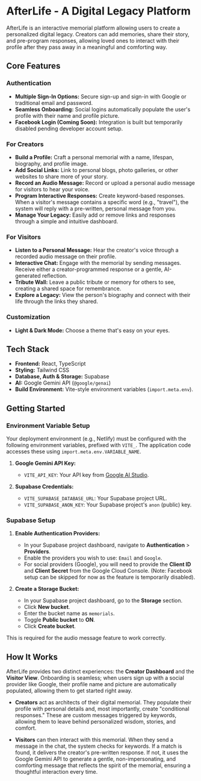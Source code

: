 # AfterLife - A Digital Legacy Platform

AfterLife is an interactive memorial platform allowing users to create a personalized digital legacy. Creators can add memories, share their story, and pre-program responses, allowing loved ones to interact with their profile after they pass away in a meaningful and comforting way.

## Core Features

### Authentication
- **Multiple Sign-In Options:** Secure sign-up and sign-in with Google or traditional email and password.
- **Seamless Onboarding:** Social logins automatically populate the user's profile with their name and profile picture.
- **Facebook Login (Coming Soon):** Integration is built but temporarily disabled pending developer account setup.

### For Creators
- **Build a Profile:** Craft a personal memorial with a name, lifespan, biography, and profile image.
- **Add Social Links:** Link to personal blogs, photo galleries, or other websites to share more of your story.
- **Record an Audio Message:** Record or upload a personal audio message for visitors to hear your voice.
- **Program Interactive Responses:** Create keyword-based responses. When a visitor's message contains a specific word (e.g., "travel"), the system will reply with a pre-written, personal message from you.
- **Manage Your Legacy:** Easily add or remove links and responses through a simple and intuitive dashboard.

### For Visitors
- **Listen to a Personal Message:** Hear the creator's voice through a recorded audio message on their profile.
- **Interactive Chat:** Engage with the memorial by sending messages. Receive either a creator-programmed response or a gentle, AI-generated reflection.
- **Tribute Wall:** Leave a public tribute or memory for others to see, creating a shared space for remembrance.
- **Explore a Legacy:** View the person's biography and connect with their life through the links they shared.

### Customization
- **Light & Dark Mode:** Choose a theme that's easy on your eyes.

## Tech Stack

- **Frontend:** React, TypeScript
- **Styling:** Tailwind CSS
- **Database, Auth & Storage:** Supabase
- **AI:** Google Gemini API (`@google/genai`)
- **Build Environment:** Vite-style environment variables (`import.meta.env`).

## Getting Started

### Environment Variable Setup

Your deployment environment (e.g., Netlify) must be configured with the following environment variables, prefixed with `VITE_`. The application code accesses these using `import.meta.env.VARIABLE_NAME`.

1.  **Google Gemini API Key:**
    -   `VITE_API_KEY`: Your API key from [Google AI Studio](https://aistudio.google.com/app/apikey).

2.  **Supabase Credentials:**
    -   `VITE_SUPABASE_DATABASE_URL`: Your Supabase project URL.
    -   `VITE_SUPABASE_ANON_KEY`: Your Supabase project's `anon` (public) key.

### Supabase Setup

1.  **Enable Authentication Providers:**
    - In your Supabase project dashboard, navigate to **Authentication** > **Providers**.
    - Enable the providers you wish to use: `Email` and `Google`.
    - For social providers (Google), you will need to provide the **Client ID** and **Client Secret** from the Google Cloud Console. (Note: Facebook setup can be skipped for now as the feature is temporarily disabled).

2.  **Create a Storage Bucket:**
    -   In your Supabase project dashboard, go to the **Storage** section.
    -   Click **New bucket**.
    -   Enter the bucket name as `memorials`.
    -   Toggle **Public bucket** to **ON**.
    -   Click **Create bucket**.

This is required for the audio message feature to work correctly.

## How It Works

AfterLife provides two distinct experiences: the **Creator Dashboard** and the **Visitor View**. Onboarding is seamless; when users sign up with a social provider like Google, their profile name and picture are automatically populated, allowing them to get started right away.

- **Creators** act as architects of their digital memorial. They populate their profile with personal details and, most importantly, create "conditional responses." These are custom messages triggered by keywords, allowing them to leave behind personalized wisdom, stories, and comfort.

- **Visitors** can then interact with this memorial. When they send a message in the chat, the system checks for keywords. If a match is found, it delivers the creator's pre-written response. If not, it uses the Google Gemini API to generate a gentle, non-impersonating, and comforting message that reflects the spirit of the memorial, ensuring a thoughtful interaction every time.